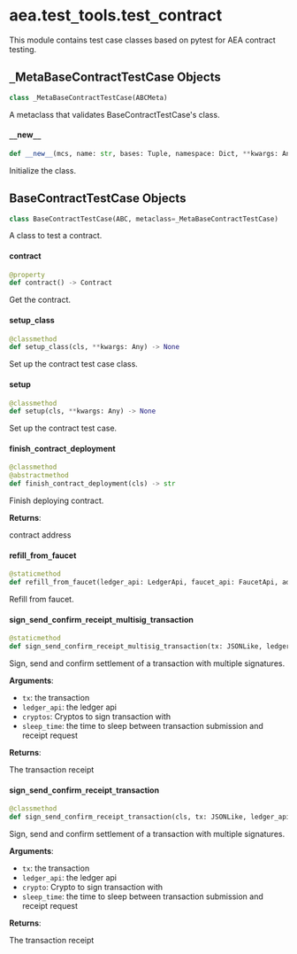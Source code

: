 <a id="aea.test_tools.test_contract"></a>

# aea.test`_`tools.test`_`contract

This module contains test case classes based on pytest for AEA contract testing.

<a id="aea.test_tools.test_contract._MetaBaseContractTestCase"></a>

## `_`MetaBaseContractTestCase Objects

```python
class _MetaBaseContractTestCase(ABCMeta)
```

A metaclass that validates BaseContractTestCase's class.

<a id="aea.test_tools.test_contract._MetaBaseContractTestCase.__new__"></a>

#### `__`new`__`

```python
def __new__(mcs, name: str, bases: Tuple, namespace: Dict, **kwargs: Any) -> Type
```

Initialize the class.

<a id="aea.test_tools.test_contract.BaseContractTestCase"></a>

## BaseContractTestCase Objects

```python
class BaseContractTestCase(ABC, metaclass=_MetaBaseContractTestCase)
```

A class to test a contract.

<a id="aea.test_tools.test_contract.BaseContractTestCase.contract"></a>

#### contract

```python
@property
def contract() -> Contract
```

Get the contract.

<a id="aea.test_tools.test_contract.BaseContractTestCase.setup_class"></a>

#### setup`_`class

```python
@classmethod
def setup_class(cls, **kwargs: Any) -> None
```

Set up the contract test case class.

<a id="aea.test_tools.test_contract.BaseContractTestCase.setup"></a>

#### setup

```python
@classmethod
def setup(cls, **kwargs: Any) -> None
```

Set up the contract test case.

<a id="aea.test_tools.test_contract.BaseContractTestCase.finish_contract_deployment"></a>

#### finish`_`contract`_`deployment

```python
@classmethod
@abstractmethod
def finish_contract_deployment(cls) -> str
```

Finish deploying contract.

**Returns**:

contract address

<a id="aea.test_tools.test_contract.BaseContractTestCase.refill_from_faucet"></a>

#### refill`_`from`_`faucet

```python
@staticmethod
def refill_from_faucet(ledger_api: LedgerApi, faucet_api: FaucetApi, address: str) -> None
```

Refill from faucet.

<a id="aea.test_tools.test_contract.BaseContractTestCase.sign_send_confirm_receipt_multisig_transaction"></a>

#### sign`_`send`_`confirm`_`receipt`_`multisig`_`transaction

```python
@staticmethod
def sign_send_confirm_receipt_multisig_transaction(tx: JSONLike, ledger_api: LedgerApi, cryptos: List[Crypto], sleep_time: float = 2.0) -> JSONLike
```

Sign, send and confirm settlement of a transaction with multiple signatures.

**Arguments**:

- `tx`: the transaction
- `ledger_api`: the ledger api
- `cryptos`: Cryptos to sign transaction with
- `sleep_time`: the time to sleep between transaction submission and receipt request

**Returns**:

The transaction receipt

<a id="aea.test_tools.test_contract.BaseContractTestCase.sign_send_confirm_receipt_transaction"></a>

#### sign`_`send`_`confirm`_`receipt`_`transaction

```python
@classmethod
def sign_send_confirm_receipt_transaction(cls, tx: JSONLike, ledger_api: LedgerApi, crypto: Crypto, sleep_time: float = 2.0) -> JSONLike
```

Sign, send and confirm settlement of a transaction with multiple signatures.

**Arguments**:

- `tx`: the transaction
- `ledger_api`: the ledger api
- `crypto`: Crypto to sign transaction with
- `sleep_time`: the time to sleep between transaction submission and receipt request

**Returns**:

The transaction receipt

